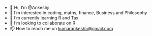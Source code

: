- 👋 Hi, I’m @Ankeshji
- 👀 I’m interested in coding, maths, finance, Business and Philosophy
- 🌱 I’m currently learning R and Tax
- 💞️ I’m looking to collaborate on R
- 📫 How to reach me on kumarankesh5@gmail.com

<!---
Ankeshji/Ankeshji is a ✨ special ✨ repository because its `README.md` (this file) appears on your GitHub profile.
You can click the Preview link to take a look at your changes.
--->
